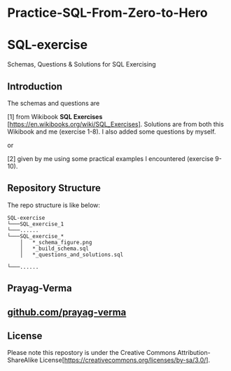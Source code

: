 # Practice-SQL-From-Zero-to-Hero

# SQL-exercise
Schemas, Questions & Solutions for SQL Exercising

## Introduction
The schemas and questions are 

[1] from Wikibook **SQL Exercises** [https://en.wikibooks.org/wiki/SQL_Exercises]. Solutions are from both this Wikibook and me (exercise 1-8). I also added some questions by myself.

or

[2] given by me using some practical examples I encountered (exercise 9-10).

## Repository Structure
The repo structure is like below:
```
SQL-exercise
└───SQL_exercise_1
└───......
└───SQL_exercise_*
    │   *_schema_figure.png
    │   *_build_schema.sql
    │   *_questions_and_solutions.sql

└───......

```

## Prayag-Verma
## [github.com/prayag-verma](https://github.com/prayag-verma)

## License
Please note this repostory is under the Creative Commons Attribution-ShareAlike License[https://creativecommons.org/licenses/by-sa/3.0/].
